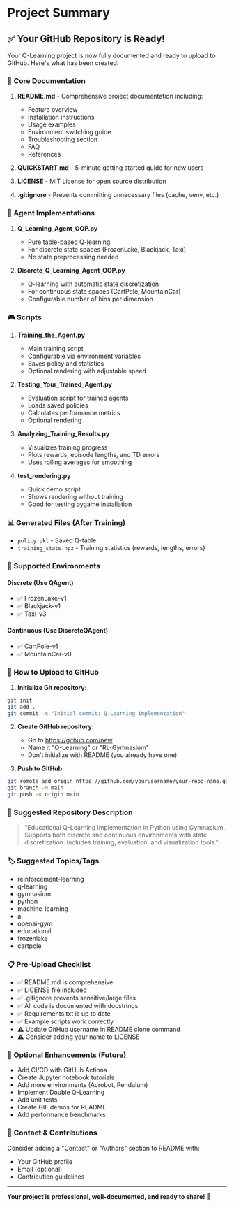 # Project Summary

## ✅ Your GitHub Repository is Ready!

Your Q-Learning project is now fully documented and ready to upload to GitHub. Here's what has been created:

### 📄 Core Documentation

1. **README.md** - Comprehensive project documentation including:
   - Feature overview
   - Installation instructions
   - Usage examples
   - Environment switching guide
   - Troubleshooting section
   - FAQ
   - References

2. **QUICKSTART.md** - 5-minute getting started guide for new users

3. **LICENSE** - MIT License for open source distribution

4. **.gitignore** - Prevents committing unnecessary files (cache, venv, etc.)

### 🧠 Agent Implementations

1. **Q_Learning_Agent_OOP.py**
   - Pure table-based Q-learning
   - For discrete state spaces (FrozenLake, Blackjack, Taxi)
   - No state preprocessing needed

2. **Discrete_Q_Learning_Agent_OOP.py**
   - Q-learning with automatic state discretization
   - For continuous state spaces (CartPole, MountainCar)
   - Configurable number of bins per dimension

### 🎮 Scripts

1. **Training_the_Agent.py**
   - Main training script
   - Configurable via environment variables
   - Saves policy and statistics
   - Optional rendering with adjustable speed

2. **Testing_Your_Trained_Agent.py**
   - Evaluation script for trained agents
   - Loads saved policies
   - Calculates performance metrics
   - Optional rendering

3. **Analyzing_Training_Results.py**
   - Visualizes training progress
   - Plots rewards, episode lengths, and TD errors
   - Uses rolling averages for smoothing

4. **test_rendering.py**
   - Quick demo script
   - Shows rendering without training
   - Good for testing pygame installation

### 📊 Generated Files (After Training)

- `policy.pkl` - Saved Q-table
- `training_stats.npz` - Training statistics (rewards, lengths, errors)

### 🎯 Supported Environments

#### Discrete (Use QAgent)
- ✅ FrozenLake-v1
- ✅ Blackjack-v1
- ✅ Taxi-v3

#### Continuous (Use DiscreteQAgent)
- ✅ CartPole-v1
- ✅ MountainCar-v0

### 🚀 How to Upload to GitHub

1. **Initialize Git repository:**
```bash
git init
git add .
git commit -m "Initial commit: Q-Learning implementation"
```

2. **Create GitHub repository:**
   - Go to https://github.com/new
   - Name it "Q-Learning" or "RL-Gymnasium"
   - Don't initialize with README (you already have one)

3. **Push to GitHub:**
```bash
git remote add origin https://github.com/yourusername/your-repo-name.git
git branch -M main
git push -u origin main
```

### 📝 Suggested Repository Description

> "Educational Q-Learning implementation in Python using Gymnasium. Supports both discrete and continuous environments with state discretization. Includes training, evaluation, and visualization tools."

### 🏷️ Suggested Topics/Tags

- reinforcement-learning
- q-learning
- gymnasium
- python
- machine-learning
- ai
- openai-gym
- educational
- frozenlake
- cartpole

### 📋 Pre-Upload Checklist

- ✅ README.md is comprehensive
- ✅ LICENSE file included
- ✅ .gitignore prevents sensitive/large files
- ✅ All code is documented with docstrings
- ✅ Requirements.txt is up to date
- ✅ Example scripts work correctly
- ⚠️ Update GitHub username in README clone command
- ⚠️ Consider adding your name to LICENSE

### 🌟 Optional Enhancements (Future)

- Add CI/CD with GitHub Actions
- Create Jupyter notebook tutorials
- Add more environments (Acrobot, Pendulum)
- Implement Double Q-Learning
- Add unit tests
- Create GIF demos for README
- Add performance benchmarks

### 📧 Contact & Contributions

Consider adding a "Contact" or "Authors" section to README with:
- Your GitHub profile
- Email (optional)
- Contribution guidelines

---

**Your project is professional, well-documented, and ready to share! 🎉**
